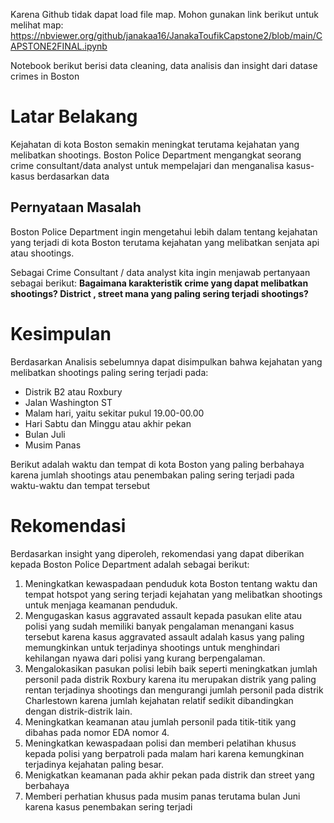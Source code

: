 Karena Github tidak dapat load file map. Mohon gunakan link berikut untuk melihat map:
https://nbviewer.org/github/janakaa16/JanakaToufikCapstone2/blob/main/CAPSTONE2FINAL.ipynb


Notebook berikut berisi data cleaning, data analisis dan insight dari datase crimes in Boston
# Latar Belakang
Kejahatan di kota Boston semakin meningkat terutama kejahatan yang melibatkan shootings. Boston Police Department mengangkat seorang crime consultant/data analyst untuk mempelajari dan menganalisa kasus-kasus berdasarkan data

## Pernyataan Masalah
Boston Police Department ingin mengetahui lebih dalam tentang kejahatan yang terjadi di kota Boston terutama kejahatan yang melibatkan senjata api atau shootings. 

Sebagai Crime Consultant / data analyst kita ingin menjawab pertanyaan sebagai berikut:
**Bagaimana karakteristik crime yang dapat melibatkan shootings?  District , street mana yang paling sering terjadi shootings?**

# Kesimpulan
Berdasarkan Analisis sebelumnya dapat disimpulkan bahwa kejahatan yang melibatkan shootings paling sering terjadi pada:
 - Distrik B2 atau Roxbury
 - Jalan Washington ST
 - Malam hari, yaitu sekitar pukul 19.00-00.00
 - Hari Sabtu dan Minggu atau akhir pekan
 - Bulan Juli
 - Musim Panas
 
 Berikut adalah waktu dan tempat di kota Boston yang paling berbahaya karena jumlah shootings atau penembakan paling sering terjadi pada waktu-waktu dan tempat tersebut

# Rekomendasi
Berdasarkan insight yang diperoleh, rekomendasi yang dapat diberikan kepada Boston Police Department adalah sebagai berikut:
1. Meningkatkan kewaspadaan penduduk kota Boston tentang waktu dan tempat hotspot yang sering terjadi kejahatan yang melibatkan shootings untuk menjaga keamanan penduduk.
2. Mengugaskan kasus aggravated assault kepada pasukan elite atau polisi yang sudah memiliki banyak pengalaman menangani kasus tersebut karena kasus aggravated assault adalah kasus yang paling memungkinkan untuk terjadinya shootings untuk menghindari kehilangan nyawa dari polisi yang kurang berpengalaman.
3. Mengalokasikan pasukan polisi lebih baik seperti meningkatkan jumlah personil pada distrik Roxbury karena itu merupakan distrik yang paling rentan terjadinya shootings dan mengurangi jumlah personil pada distrik Charlestown karena jumlah kejahatan relatif sedikit dibandingkan dengan distrik-distrik lain.
4. Meningkatkan keamanan atau jumlah personil pada titik-titik yang dibahas pada nomor EDA nomor 4.
5. Meningkatkan kewaspadaan polisi dan memberi pelatihan khusus kepada polisi yang berpatroli pada malam hari karena kemungkinan terjadinya kejahatan paling besar.
6. Menigkatkan keamanan pada akhir pekan pada distrik dan street yang berbahaya
7. Memberi perhatian khusus pada musim panas terutama bulan Juni karena kasus penembakan sering terjadi
